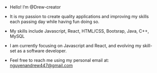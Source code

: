 - Hello! I’m @Drew-creator
- It is my passion to create quality applications and improving my skills each passing day while having fun doing so.
- My skills include Javascript, React, HTML/CSS, Bootsrap, Java, C++, MySQL
- I am currently focusing on Javascript and React, and evolving my skill-set as a software developer.

- Feel free to reach me using my personal email at: nguyenandrew447@gmail.com


